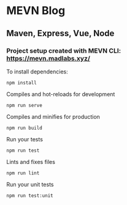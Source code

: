 # MEVN Blog
## Maven, Express, Vue, Node

### Project setup created with MEVN CLI: https://mevn.madlabs.xyz/

To install dependencies:
```
npm install
```

Compiles and hot-reloads for development
```
npm run serve
```

Compiles and minifies for production
```
npm run build
```

Run your tests
```
npm run test
```

Lints and fixes files
```
npm run lint
```

Run your unit tests
```
npm run test:unit
```